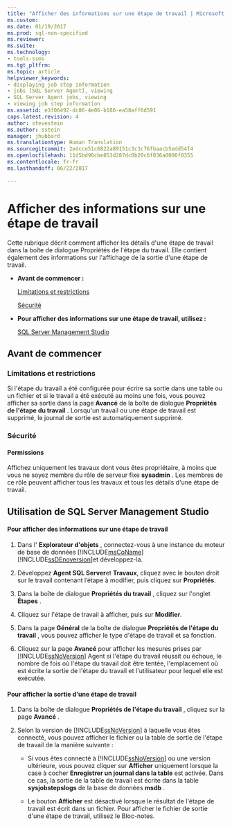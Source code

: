 ```yaml
---
title: "Afficher des informations sur une étape de travail | Microsoft Docs"
ms.custom: 
ms.date: 01/19/2017
ms.prod: sql-non-specified
ms.reviewer: 
ms.suite: 
ms.technology:
- tools-ssms
ms.tgt_pltfrm: 
ms.topic: article
helpviewer_keywords:
- displaying job step information
- jobs [SQL Server Agent], viewing
- SQL Server Agent jobs, viewing
- viewing job step information
ms.assetid: e3f06492-dc86-4e06-b186-ea58aff6d591
caps.latest.revision: 4
author: stevestein
ms.author: sstein
manager: jhubbard
ms.translationtype: Human Translation
ms.sourcegitcommit: 2edcce51c6822a89151c3c3c76fbaacb5edd54f4
ms.openlocfilehash: 11d5bd90cbe853d287dc0b20c6f036a0000f0355
ms.contentlocale: fr-fr
ms.lasthandoff: 06/22/2017

---
```

# <a name="view-job-step-information"></a>Afficher des informations sur une étape de travail
Cette rubrique décrit comment afficher les détails d'une étape de travail dans la boîte de dialogue Propriétés de l'étape du travail. Elle contient également des informations sur l'affichage de la sortie d'une étape de travail.  
  
-   **Avant de commencer :**  
  
    [Limitations et restrictions](#Restrictions)  
  
    [Sécurité](#Security)  
  
-   **Pour afficher des informations sur une étape de travail, utilisez :**  
  
    [SQL Server Management Studio](#SSMS)  
  
## <a name="BeforeYouBegin"></a>Avant de commencer  
  
### <a name="Restrictions"></a>Limitations et restrictions  
Si l'étape du travail a été configurée pour écrire sa sortie dans une table ou un fichier et si le travail a été exécuté au moins une fois, vous pouvez afficher sa sortie dans la page **Avancé** de la boîte de dialogue **Propriétés de l'étape du travail** . Lorsqu'un travail ou une étape de travail est supprimé, le journal de sortie est automatiquement supprimé.  
  
### <a name="Security"></a>Sécurité  
  
#### <a name="Permissions"></a>Permissions  
Affichez uniquement les travaux dont vous êtes propriétaire, à moins que vous ne soyez membre du rôle de serveur fixe **sysadmin** . Les membres de ce rôle peuvent afficher tous les travaux et tous les détails d'une étape de travail.  
  
## <a name="SSMS"></a>Utilisation de SQL Server Management Studio  
  
#### <a name="to-view-job-step-information"></a>Pour afficher des informations sur une étape de travail  
  
1.  Dans l' **Explorateur d'objets** , connectez-vous à une instance du moteur de base de données [!INCLUDE[msCoName](../../includes/msconame_md.md)] [!INCLUDE[ssDEnoversion](../../includes/ssdenoversion_md.md)]et développez-la.  
  
2.  Développez **Agent SQL Server**et **Travaux**, cliquez avec le bouton droit sur le travail contenant l’étape à modifier, puis cliquez sur **Propriétés**.  
  
3.  Dans la boîte de dialogue **Propriétés du travail** , cliquez sur l'onglet **Étapes** .  
  
4.  Cliquez sur l'étape de travail à afficher, puis sur **Modifier**.  
  
5.  Dans la page **Général** de la boîte de dialogue **Propriétés de l'étape du travail** , vous pouvez afficher le type d'étape de travail et sa fonction.  
  
6.  Cliquez sur la page **Avancé** pour afficher les mesures prises par [!INCLUDE[ssNoVersion](../../includes/ssnoversion_md.md)] Agent si l'étape du travail réussit ou échoue, le nombre de fois où l'étape du travail doit être tentée, l'emplacement où est écrite la sortie de l'étape du travail et l'utilisateur pour lequel elle est exécutée.  
  
#### <a name="to-view-job-step-output"></a>Pour afficher la sortie d'une étape de travail  
  
1.  Dans la boîte de dialogue **Propriétés de l'étape du travail** , cliquez sur la page **Avancé** .  
  
2.  Selon la version de [!INCLUDE[ssNoVersion](../../includes/ssnoversion_md.md)] à laquelle vous êtes connecté, vous pouvez afficher le fichier ou la table de sortie de l'étape de travail de la manière suivante :  
  
    -   Si vous êtes connecté à [!INCLUDE[ssNoVersion](../../includes/ssnoversion_md.md)] ou une version ultérieure, vous pouvez cliquer sur **Afficher** uniquement lorsque la case à cocher **Enregistrer un journal dans la table** est activée. Dans ce cas, la sortie de la table de travail est écrite dans la table **sysjobstepslogs** de la base de données **msdb** .  
  
    -   Le bouton **Afficher** est désactivé lorsque le résultat de l'étape de travail est écrit dans un fichier. Pour afficher le fichier de sortie d'une étape de travail, utilisez le Bloc-notes.  
  

